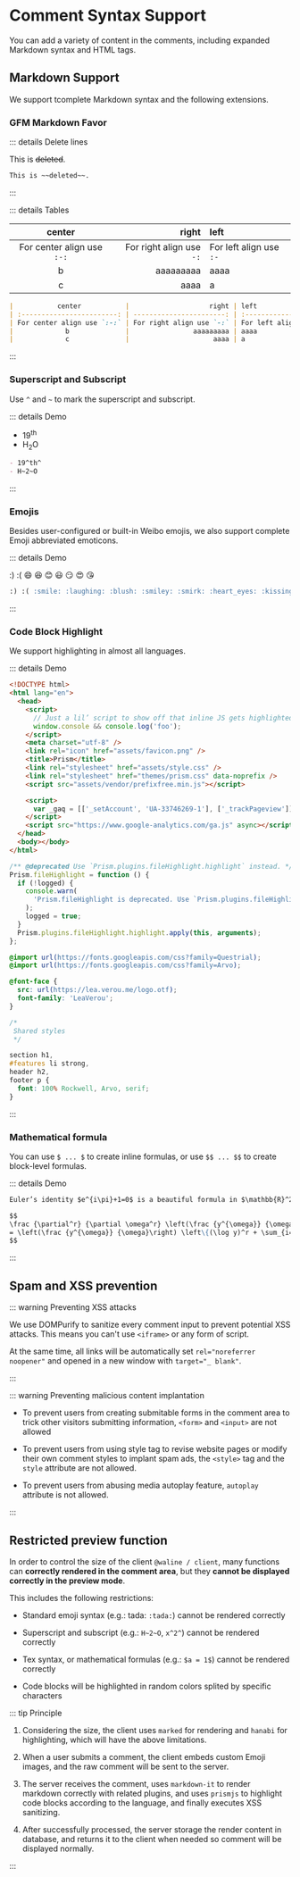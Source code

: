 # Comment Syntax Support

You can add a variety of content in the comments, including expanded Markdown syntax and HTML tags.

<!-- more -->

## Markdown Support

We support tcomplete Markdown syntax and the following extensions.

### GFM Markdown Favor

::: details Delete lines

This is ~~deleted~~.

```md
This is ~~deleted~~.
```

:::

::: details Tables

|           center           |                    right | left                    |
| :------------------------: | -----------------------: | :---------------------- |
| For center align use `:-:` | For right align use `-:` | For left align use `:-` |
|             b              |                aaaaaaaaa | aaaa                    |
|             c              |                     aaaa | a                       |

```md
|           center           |                    right | left                    |
| :------------------------: | -----------------------: | :---------------------- |
| For center align use `:-:` | For right align use `-:` | For left align use `:-` |
|             b              |                aaaaaaaaa | aaaa                    |
|             c              |                     aaaa | a                       |
```

:::

### Superscript and Subscript

Use `^` and `~` to mark the superscript and subscript.

::: details Demo

- 19<sup>th</sup>
- H<sub>2</sub>O

```md
- 19^th^
- H~2~O
```

:::

### Emojis

Besides user-configured or built-in Weibo emojis, we also support complete Emoji abbreviated emoticons.

::: details Demo

:) :( :smile: :laughing: :blush: :smiley: :smirk: :heart_eyes: :kissing_heart:

```md
:) :( :smile: :laughing: :blush: :smiley: :smirk: :heart_eyes: :kissing_heart:
```

:::

### Code Block Highlight

We support highlighting in almost all languages.

::: details Demo

```html
<!DOCTYPE html>
<html lang="en">
  <head>
    <script>
      // Just a lil’ script to show off that inline JS gets highlighted
      window.console && console.log('foo');
    </script>
    <meta charset="utf-8" />
    <link rel="icon" href="assets/favicon.png" />
    <title>Prism</title>
    <link rel="stylesheet" href="assets/style.css" />
    <link rel="stylesheet" href="themes/prism.css" data-noprefix />
    <script src="assets/vendor/prefixfree.min.js"></script>

    <script>
      var _gaq = [['_setAccount', 'UA-33746269-1'], ['_trackPageview']];
    </script>
    <script src="https://www.google-analytics.com/ga.js" async></script>
  </head>
  <body></body>
</html>
```

```js
/** @deprecated Use `Prism.plugins.fileHighlight.highlight` instead. */
Prism.fileHighlight = function () {
  if (!logged) {
    console.warn(
      'Prism.fileHighlight is deprecated. Use `Prism.plugins.fileHighlight.highlight` instead.'
    );
    logged = true;
  }
  Prism.plugins.fileHighlight.highlight.apply(this, arguments);
};
```

```css
@import url(https://fonts.googleapis.com/css?family=Questrial);
@import url(https://fonts.googleapis.com/css?family=Arvo);

@font-face {
  src: url(https://lea.verou.me/logo.otf);
  font-family: 'LeaVerou';
}

/*
 Shared styles
 */

section h1,
#features li strong,
header h2,
footer p {
  font: 100% Rockwell, Arvo, serif;
}
```

:::

### Mathematical formula

You can use `$ ... $` to create inline formulas, or use `$$ ... $$` to create block-level formulas.

::: details Demo

<MathML content='Euler’s identity <math xmlns="http://www.w3.org/1998/Math/MathML"><mrow><msup><mi>e</mi><mrow><mi>i</mi><mi>π</mi></mrow></msup><mo>+</mo><mn>1</mn><mo>=</mo><mn>0</mn></mrow></math> is a beautiful formula in <math xmlns="http://www.w3.org/1998/Math/MathML"><mrow><msup><mi mathvariant="double-struck">R</mi><mn>2</mn></msup></mrow></math>.' />

```md
Euler’s identity $e^{i\pi}+1=0$ is a beautiful formula in $\mathbb{R}^2$.
```

<MathML content='<math display="block" xmlns="http://www.w3.org/1998/Math/MathML"><mrow><mfrac><msup><mi mathvariant="normal">∂</mi><mi>r</mi></msup><mrow><mi mathvariant="normal">∂</mi><msup><mi>ω</mi><mi>r</mi></msup></mrow></mfrac><mrow><mo fence="true">(</mo><mfrac><msup><mi>y</mi><mi>ω</mi></msup><mi>ω</mi></mfrac><mo fence="true">)</mo></mrow><mo>=</mo><mrow><mo fence="true">(</mo><mfrac><msup><mi>y</mi><mi>ω</mi></msup><mi>ω</mi></mfrac><mo fence="true">)</mo></mrow><mrow><mo fence="true">{</mo><mo stretchy="false">(</mo><mi>log</mi><mo>⁡</mo><mi>y</mi><msup><mo stretchy="false">)</mo><mi>r</mi></msup><mo>+</mo><munderover><mo>∑</mo><mrow><mi>i</mi><mo>=</mo><mn>1</mn></mrow><mi>r</mi></munderover><mfrac><mrow><mo stretchy="false">(</mo><mo>−</mo><mn>1</mn><msup><mo stretchy="false">)</mo><mi>i</mi></msup><mi>r</mi><mo>⋯</mo><mo stretchy="false">(</mo><mi>r</mi><mo>−</mo><mi>i</mi><mo>+</mo><mn>1</mn><mo stretchy="false">)</mo><mo stretchy="false">(</mo><mi>log</mi><mo>⁡</mo><mi>y</mi><msup><mo stretchy="false">)</mo><mrow><mi>r</mi><mo>−</mo><mi>i</mi></mrow></msup></mrow><msup><mi>ω</mi><mi>i</mi></msup></mfrac><mo fence="true">}</mo></mrow></mrow></math>' />

<script>
import { h, ref } from 'vue'

const MathML = (props, ctx) => h(
  'div',
  {
    class: 'math-ml',
    innerHTML:props.content
  }
);

export default {
  components: {
    MathML,
  },
}
</script>

```md
$$
\frac {\partial^r} {\partial \omega^r} \left(\frac {y^{\omega}} {\omega}\right)
= \left(\frac {y^{\omega}} {\omega}\right) \left\{(\log y)^r + \sum_{i=1}^r \frac {(-1)^i r \cdots (r-i+1) (\log y)^{r-i}} {\omega^i} \right\}
$$
```

:::

## Spam and XSS prevention

::: warning Preventing XSS attacks

We use DOMPurify to sanitize every comment input to prevent potential XSS attacks. This means you can't use `<iframe>` or any form of script.

At the same time, all links will be automatically set `rel="noreferrer noopener"` and opened in a new window with `target="_ blank"`.

:::

::: warning Preventing malicious content implantation

- To prevent users from creating submitable forms in the comment area to trick other visitors submitting information, `<form>` and `<input>` are not allowed

- To prevent users from using style tag to revise website pages or modify their own comment styles to implant spam ads, the `<style>` tag and the `style` attribute are not allowed.

- To prevent users from abusing media autoplay feature, `autoplay` attribute is not allowed.

:::

## Restricted preview function

In order to control the size of the client `@waline / client`, many functions can **correctly rendered in the comment area**, but they **cannot be displayed correctly in the preview mode**.

This includes the following restrictions:

- Standard emoji syntax (e.g.: tada: `:tada:`) cannot be rendered correctly

- Superscript and subscript (e.g.: `H~2~O`, `x^2^`) cannot be rendered correctly

- Tex syntax, or mathematical formulas (e.g.: `$a = 1$`) cannot be rendered correctly

- Code blocks will be highlighted in random colors splited by specific characters

::: tip Principle

1. Considering the size, the client uses `marked` for rendering and `hanabi` for highlighting, which will have the above limitations.

1. When a user submits a comment, the client embeds custom Emoji images, and the raw comment will be sent to the server.

1. The server receives the comment, uses `markdown-it` to render markdown correctly with related plugins, and uses `prismjs` to highlight code blocks according to the language, and finally executes XSS sanitizing.

1. After successfully processed, the server storage the render content in database, and returns it to the client when needed so comment will be displayed normally.

:::

